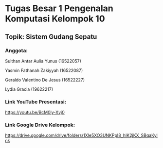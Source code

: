 # Tugas Besar 1 Pengenalan Komputasi Kelompok 10

## Topik: Sistem Gudang Sepatu

### Anggota:

Sulthan Antar Aulia Yunus	 (16522057)

Yasmin Fathanah Zakiyyah   (16522087)

Geraldo Valentino De Jesus (16522227)

Lydia Gracia               (19622217)

### Link YouTube Presentasi:

https://youtu.be/BcM0ly-Xvj0

### Link Google Drive Kelompok:

https://drive.google.com/drive/folders/1Xle5XO3UNKPpI8_hIK2jKX_SBqaKylnk
